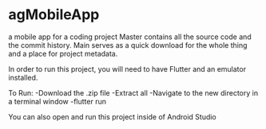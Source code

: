 # agMobileApp
a mobile app for a coding project
Master contains all the source code and the commit history. Main serves as a quick download for the whole thing and a place for project metadata.

In order to run this project, you will need to have Flutter and an emulator installed.

To Run: 
-Download the .zip file
-Extract all
-Navigate to the new directory in a terminal window
-flutter run


You can also open and run this project inside of Android Studio

